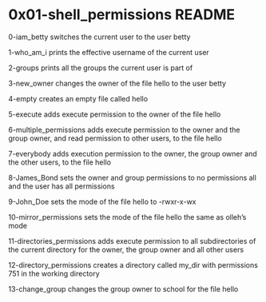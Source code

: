# 0x01-shell_permissions README

0-iam_betty switches the current user to the user betty

1-who_am_i prints the effective username of the current user

2-groups prints all the groups the current user is part of

3-new_owner changes the owner of the file hello to the user betty

4-empty creates an empty file called hello

5-execute adds execute permission to the owner of the file hello

6-multiple_permissions adds execute permission to the owner and the group owner, and read permission to other users, to the file hello

7-everybody adds execution permission to the owner, the group owner and the other users, to the file hello

8-James_Bond sets the owner and group permissions to no permissions all and the user has all permissions

9-John_Doe sets the mode of the file hello to -rwxr-x-wx

10-mirror_permissions sets the mode of the file hello the same as olleh’s mode

11-directories_permissions adds execute permission to all subdirectories of the current directory for the owner, the group owner and all other users

12-directory_permissions creates a directory called my_dir with permissions 751 in the working directory 

13-change_group changes the group owner to school for the file hello
